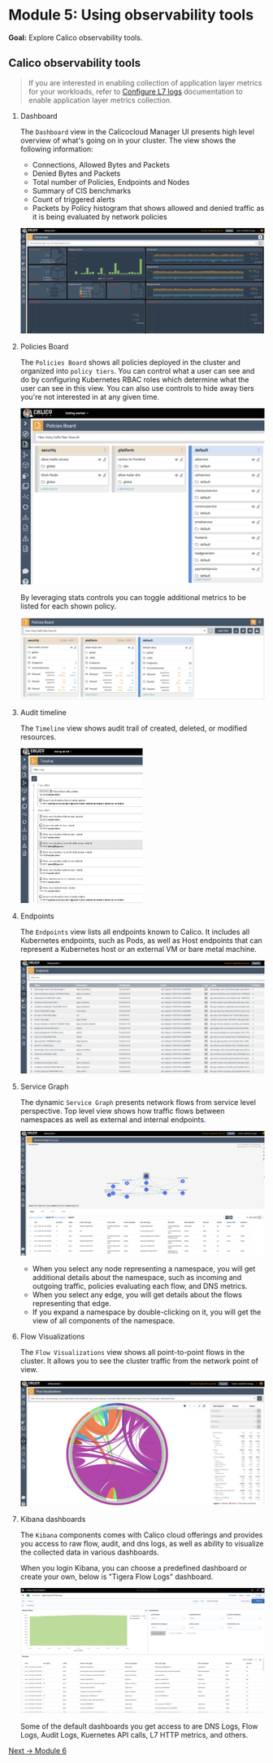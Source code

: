# Module 5: Using observability tools

**Goal:** Explore Calico observability tools.

## Calico observability tools

>If you are interested in enabling collection of application layer metrics for your workloads, refer to [Configure L7 logs](https://docs.tigera.io/visibility/elastic/l7/configure) documentation to enable application layer metrics collection.



1. Dashboard

    The `Dashboard` view in the Calicocloud Manager UI presents high level overview of what's going on in your cluster. The view shows the following information:

    - Connections, Allowed Bytes and Packets
    - Denied Bytes and Packets
    - Total number of Policies, Endpoints and Nodes
    - Summary of CIS benchmarks
    - Count of triggered alerts
    - Packets by Policy histogram that shows allowed and denied traffic as it is being evaluated by network policies

    ![dashboard overall view](../img/dashboard-overall-view.png)

2. Policies Board

    The `Policies Board` shows all policies deployed in the cluster and organized into `policy tiers`. You can control what a user can see and do by configuring Kubernetes RBAC roles which determine what the user can see in this view. You can also use controls to hide away tiers you're not interested in at any given time.

    ![policies board](../img/policies-board.png)

    By leveraging stats controls you can toggle additional metrics to be listed for each shown policy.

    ![policies board stats](../img/policies-board-stats.png)

3. Audit timeline

    The `Timeline` view shows audit trail of created, deleted, or modified resources.

    <img src="../img/timeline-view.png" alt="timeline view" width="50%"/>

4. Endpoints

    The `Endpoints` view lists all endpoints known to Calico. It includes all Kubernetes endpoints, such as Pods, as well as Host endpoints that can represent a Kubernetes host or an external VM or bare metal machine.

    ![endpoints view](../img/endpoints-view.png)

5. Service Graph

    The dynamic `Service Graph` presents network flows from service level perspective. Top level view shows how traffic flows between namespaces as well as external and internal endpoints.

    ![service graph node view](../img/service-graph-node.png)

    - When you select any node representing a namespace, you will get additional details about the namespace, such as incoming and outgoing traffic, policies evaluating each flow, and DNS metrics.
    - When you select any edge, you will get details about the flows representing that edge.
    - If you expand a namespace by double-clicking on it, you will get the view of all components of the namespace.




6. Flow Visualizations

    The `Flow Visualizations` view shows all point-to-point flows in the cluster. It allows you to see the cluster traffic from the network point of view.

    ![flow viz view](../img/flow-viz.png)

7. Kibana dashboards

    The `Kibana` components comes with Calico cloud offerings and provides you access to raw flow, audit, and dns logs, as well as ability to visualize the collected data in various dashboards.

    When you login Kibana, you can choose a predefined dashboard or create your own, below is "Tigera Flow Logs" dashboard.

    ![kibana flows](../img/kibana-flow-logs.png)

    Some of the default dashboards you get access to are DNS Logs, Flow Logs, Audit Logs, Kuernetes API calls, L7 HTTP metrics, and others.

[Next -> Module 6](../modules/using-alerts.md)
